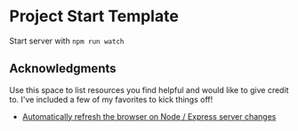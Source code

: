 # Project Start Template

Start server with `npm run watch`

## Acknowledgments

Use this space to list resources you find helpful and would like to give credit to. I've included a few of my favorites to kick things off!

* [Automatically refresh the browser on Node / Express server changes](https://dev.to/cassiolacerda/automatically-refresh-the-browser-on-node-express-server-changes-x1f680-1k0o)
